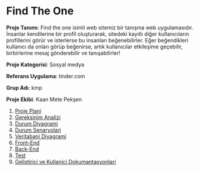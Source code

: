 # Find The One

**Proje Tanımı**: Find the one isimli web sitemiz bir tanışma web uygulamasıdır. İnsanlar kendilerine bir profil oluşturarak, sitedeki kayıtlı diğer kullanıcıların profillerini görür ve isterlerse bu insanları beğenebilirler. Eğer beğendikleri kullanıcı da onları görüp beğenirse, artık kullanıcılar etkileşime geçebilir, birbirlerine mesaj gönderebilir ve tanışabilirler!

**Proje Kategorisi**: Sosyal medya

**Referans Uygulama**: tinder.com

**Grup Adı**: kmp

**Proje Ekibi**: Kaan Mete Pekşen

1. [Proje Plani](Proje-Plani.md)
2. [Gereksinim Analizi](Gereksinim-Analizi.md)
3. [Durum Diyagrami](Durum-Diyagrami.md)
4. [Durum Senaryolari](Durum-Senaryolari.md)
5. [Veritabani Diyagrami](Veritabani-Diyagrami.md)
6. [Front-End](Front-End.md)
7. [Back-End](Back-End.md)
8. [Test](Test.md)
9. [Gelistirici ve Kullanici Dokumantasyonlari](Gelistirici-ve-Kullanici-Dokumantasyonlari.md)
